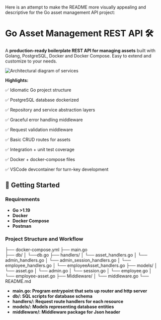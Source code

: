 Here is an attempt to make the README more visually appealing and descriptive for the Go asset management API project:

# Go Asset Management REST API 🛠️

A **production-ready boilerplate REST API for managing assets** built with Golang, PostgreSQL, Docker and Docker Compose. Easy to extend and customize to your needs.

![Architectural diagram of services](architecture.png)

**Highlights:**

✅  Idiomatic Go project structure  

✅  PostgreSQL database dockerized

✅  Repository and service abstraction layers

✅  Graceful error handling middleware  

✅  Request validation middleware

✅  Basic CRUD routes for assets

✅  Integration + unit test coverage

✅  Docker + docker-compose files  

✅  VSCode devcontainer for turn-key development

## 🚀 Getting Started 

### Requirements
* **Go >1.19** 
* **Docker**
* **Docker Compose**  
* **Postman**

### Project Structure and Workflow
├── docker-compose.yml
├── main.go  
├── db/
│    └──db.go
├── handlers/
│    └── asset_handlers.go
│    └── admin_handlers.go
│    └── admin_session_handlers.go
│    └── employee_handlers.go
│    └── employeeAsset_handlers.go
├── models/ 
│     └── asset.go
│     └── admin.go
│     └── session.go
│     └── employee.go
│     └── employee-asset.go
├── Middleware/
│   └── middleware.go
└── README.md
* **main.go: Program entrypoint that sets up router and http server**
* **db/: SQL scripts for database schema**
* **handlers/: Request route handlers for each resource**
* **models/: Models representing database entities**
* **middleware/: Middleware package for Json header**
